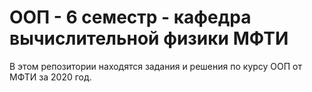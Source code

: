 # ООП - 6 семестр - кафедра вычислительной физики МФТИ

В этом репозитории находятся задания и решения по курсу ООП от МФТИ за 2020 год.
